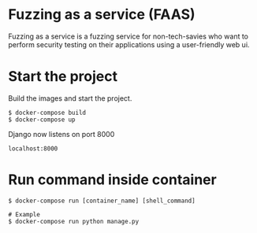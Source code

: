 # Fuzzing as a service (FAAS)

Fuzzing as a service is a fuzzing service for non-tech-savies who want to perform
security testing on their applications using a user-friendly web ui.


# Start the project

Build the images and start the project.

```
$ docker-compose build
$ docker-compose up
```

Django now listens on port 8000

```
localhost:8000
```


# Run command inside container

```
$ docker-compose run [container_name] [shell_command]

# Example
$ docker-compose run python manage.py
```




